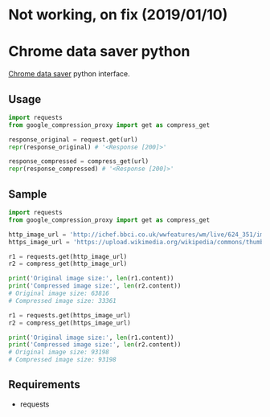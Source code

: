 # Not working, on fix (2019/01/10)

# Chrome data saver python

[Chrome data saver](https://chrome.google.com/webstore/detail/data-saver/pfmgfdlgomnbgkofeojodiodmgpgmkac) python interface.

## Usage

```python
import requests
from google_compression_proxy import get as compress_get

response_original = request.get(url)
repr(response_original) # '<Response [200]>'

response_compressed = compress_get(url)
repr(response_compressed) # '<Response [200]>'
```

## Sample

```python
import requests
from google_compression_proxy import get as compress_get

http_image_url = 'http://ichef.bbci.co.uk/wwfeatures/wm/live/624_351/images/live/p0/4v/jy/p04vjy8l.jpg'
https_image_url = 'https://upload.wikimedia.org/wikipedia/commons/thumb/d/d4/Siberian_Tiger_by_Malene_Th.jpg/450px-Siberian_Tiger_by_Malene_Th.jpg'

r1 = requests.get(http_image_url)
r2 = compress_get(http_image_url)

print('Original image size:', len(r1.content))
print('Compressed image size:', len(r2.content))
# Original image size: 63816
# Compressed image size: 33361

r1 = requests.get(https_image_url)
r2 = compress_get(https_image_url)

print('Original image size:', len(r1.content))
print('Compressed image size:', len(r2.content))
# Original image size: 93198
# Compressed image size: 93198
```

## Requirements

- requests
